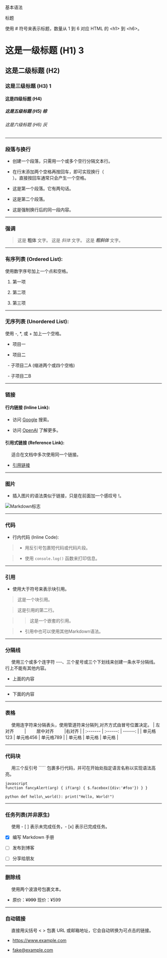 基本语法

标题

使用 # 符号来表示标题，数量从 1 到 6 对应 HTML 的 \<h1> 到 \<h6>。

# 这是一级标题 (H1) 3
## 这是二级标题 (H2)
### 这是三级标题 (H3) 1
#### 这是四级标题 (H4) 
##### 这是五级标题 (H5) 棕
###### 这是六级标题 (H6) 灰

---
### 段落与换行

- 创建一个段落，只需用一个或多个空行分隔文本行。


- 在行末添加两个空格再按回车，即可实现换行（<br>）。直接按回车通常只会产生一个空格。


- 这是第一个段落。它有两句话。



- 这是第二个段落。  

- 这是强制换行后的同一段内容。

---
### 强调

>这是 **粗体** 文字。
这是 *斜体* 文字。
这是 ***粗斜体*** 文字。

---
### 有序列表 (Ordered List):

使用数字序号加上一个点和空格。

1. 第一项

2. 第二项

3. 第三项

---
### 无序列表 (Unordered List):

使用 -, *, 或 + 加上一个空格。

- 项目一

- 项目二

&nbsp; - 子项目二A (缩进两个或四个空格)

&nbsp; - 子项目二B

---
### 链接

#### 行内链接 (Inline Link):

- 访问 [Google](https://www.google.com) 搜索。

- 访问 [OpenAI](https://www.openai.com "AI研究组织") 了解更多。


#### 引用式链接 (Reference Link):

&nbsp; &nbsp; &nbsp;适合在文档中多次使用同一个链接。

 - [引用链接][lunjack测试]

[lunjack测试]: https://www.google.com "这是引用链接测试"

---
### 图片

- 插入图片的语法类似于链接，只是在前面加一个感叹号 !。

![Markdown标志](https://markdown-here.com/img/icon256.png "Markdown Logo")

---
### 代码

- 行内代码 (Inline Code):

> - 用反引号包裹短代码或代码片段。

> - 使用 `console.log()` 函数来打印信息。

---
### 引用

- 使用大于符号来表示块引用。

> 这是一个块引用。

> 这是引用的第二行。

>

> > 这是一个嵌套的引用。

>

> - 引用中也可以使用其他Markdown语法。

---
### 分隔线

&nbsp; &nbsp; &nbsp;使用三个或多个连字符 ---、三个星号或三个下划线来创建一条水平分隔线。行上不能有其他内容。


- 上面的内容

---

- 下面的内容

---
### 表格

&nbsp; &nbsp; &nbsp;使用连字符来分隔表头，使用管道符来分隔列,对齐方式由冒号位置决定。
| <span style="padding: 0px 30px 0px 0px;">左对齐</span> | <span style="padding: 0px 30px;">居中对齐</span> |<span style="padding: 0px 0px 30px 0px ; ">右对齐</span> |
| :------- | :------: | ------: |
| 单元格123 |  单元格456  | 单元格789 |
| 单元格 |  单元格  | 单元格 |


---
### 代码块

&nbsp; &nbsp; &nbsp;用三个反引号 ````` 包裹多行代码，并可在开始处指定语言名称以实现语法高亮。

```
javascript 
function fancyAlert(arg) { if(arg) { $.facebox({div:'#foo'}) } } 
``` 
```
python def hello\_world(): print("Hello, World!")
``` 

---
### 任务列表(并非原生)

&nbsp; &nbsp; &nbsp;使用 - [ ] 表示未完成任务，- [x] 表示已完成任务。

- [x] 编写 Markdown 手册

- [ ] 发布到博客

- [ ] 分享给朋友


---
### 删除线

&nbsp; &nbsp; &nbsp;使用两个波浪号包裹文本。

- 原价：~~¥999~~ 现价：¥599


---
### 自动链接

&nbsp; &nbsp; &nbsp;直接用尖括号 < > 包裹 URL 或邮箱地址，它会自动转换为可点击的链接。

- <https://www.example.com>

- <fake@example.com>